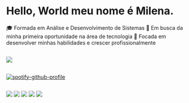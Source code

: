 # Hello, World meu nome é Milena. 
🎓 Formada em Análise e Desenvolvimento de Sistemas
🔭 Em busca da minha primeira oportunidade na área de tecnologia
💼 Focada em desenvolver minhas habilidades e crescer profissionalmente


##

<picture>
  <source
    srcset="https://github-readme-stats.vercel.app/api?username=milena-soat&show_icons=true&theme=dark"
    media="(prefers-color-scheme: dark)"
  />
  <source
    srcset="https://github-readme-stats.vercel.app/api?username=milena-soat&show_icons=true"
    media="(prefers-color-scheme: light), (prefers-color-scheme: no-preference)"
  />
  <img src="https://github-readme-stats.vercel.app/api?username=milena-soat&show_icons=true" />
  
</picture>
  

  ##
[![spotify-github-profile](https://spotify-github-profile.kittinanx.com/api/view?uid=31jhabxyspkjbfthqrfnf4d5x4ie&cover_image=true&theme=default&show_offline=false&background_color=ffbdd7&interchange=false&bar_color=000000&bar_color_cover=true)](https://spotify-github-profile.kittinanx.com/api/view?uid=31jhabxyspkjbfthqrfnf4d5x4ie&redirect=true)
##

<div> 
  <a href="https://instagram.com/msa_cdea" target="_blank"><img src="https://img.shields.io/badge/-Instagram-%23E4405F?style=for-the-badge&logo=instagram&logoColor=white" target="_blank"></a>
<a href="https://www.twitch.tv/milenacoleto" target="_blank"><img src="https://img.shields.io/badge/Twitch-9146FF?style=for-the-badge&logo=twitch&logoColor=white" target="_blank"></a>
 <a href="https://discord.gg/milenasoat" target="_blank"><img src="https://img.shields.io/badge/Discord-7289DA?style=for-the-badge&logo=discord&logoColor=white" target="_blank"></a> 
  <a href = "mailto:milenasoaresalves02@gmail.com"><img src="https://img.shields.io/badge/-Gmail-%23333?style=for-the-badge&logo=gmail&logoColor=white" target="_blank"></a>
  <a href="https://www.linkedin.com/in/milena-soares-037185243" target="_blank"><img src="https://img.shields.io/badge/-LinkedIn-%230077B5?style=for-the-badge&logo=linkedin&logoColor=white" target="_blank"></a> 
  </div>
  
